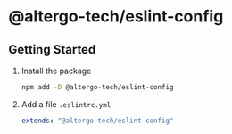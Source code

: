# @altergo-tech/eslint-config

## Getting Started

1. Install the package

   ```bash
   npm add -D @altergo-tech/eslint-config
   ```

2. Add a file `.eslintrc.yml`

   ```yml
   extends: "@altergo-tech/eslint-config"
   ```
